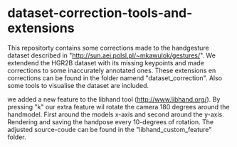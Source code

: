 # dataset-correction-tools-and-extensions
This repositorty contains some corrections made to the handgesture dataset described in "http://sun.aei.polsl.pl/~mkawulok/gestures/".
We extendend the HGR2B dataset with its missing keypoints and made corrections to some inaccurately annotated ones.
These extensions en corrections can be found in the folder namend "dataset_correction".
Also some tools to visualise the dataset are included.

we added a new feature to the libhand tool (http://www.libhand.org/).
By pressing "k" our extra feature wil rotate the camera 180 degrees around the handmodel.
First around the models x-axis and second around the y-axis.
Rendering and saving the handpose every 10-degrees of rotation.
The adjusted source-coude can be found in the "libhand_custom_feature" folder.
